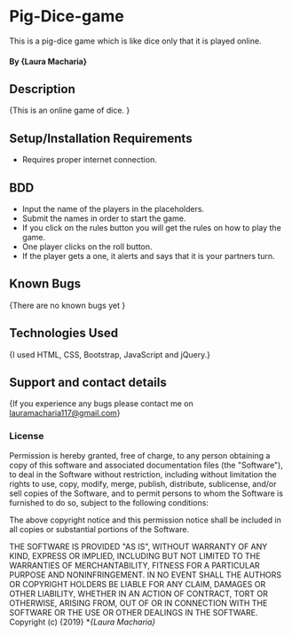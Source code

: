 # Pig-Dice-game
This is a pig-dice game which is like dice only that it is played online.

#### By **{Laura Macharia}**
## Description
{This is an online game of dice. }
## Setup/Installation Requirements
* Requires proper internet connection.
## BDD
* Input the name of the players in the placeholders.
* Submit the names in order to start the game.
* If you click on the rules button you will get the rules on how to play the game.
* One player clicks on the roll button.
* If the player gets a one, it alerts and says that it is your partners turn.
## Known Bugs
{There are no known bugs yet }
## Technologies Used
{I used HTML, CSS, Bootstrap, JavaScript and jQuery.}
## Support and contact details
{If you experience any bugs please contact me on lauramacharia117@gmail.com}
### License
Permission is hereby granted, free of charge, to any person obtaining a copy of this software and associated documentation files (the "Software"), to deal in the Software without restriction, including without limitation the rights to use, copy, modify, merge, publish, distribute, sublicense, and/or sell copies of the Software, and to permit persons to whom the Software is furnished to do so, subject to the following conditions:

The above copyright notice and this permission notice shall be included in all copies or substantial portions of the Software.

THE SOFTWARE IS PROVIDED "AS IS", WITHOUT WARRANTY OF ANY KIND, EXPRESS OR IMPLIED, INCLUDING BUT NOT LIMITED TO THE WARRANTIES OF MERCHANTABILITY, FITNESS FOR A PARTICULAR PURPOSE AND NONINFRINGEMENT. IN NO EVENT SHALL THE AUTHORS OR COPYRIGHT HOLDERS BE LIABLE FOR ANY CLAIM, DAMAGES OR OTHER LIABILITY, WHETHER IN AN ACTION OF CONTRACT, TORT OR OTHERWISE, ARISING FROM, OUT OF OR IN CONNECTION WITH THE SOFTWARE OR THE USE OR OTHER DEALINGS IN THE SOFTWARE. 
Copyright (c) {2019} **{Laura Macharia}*
